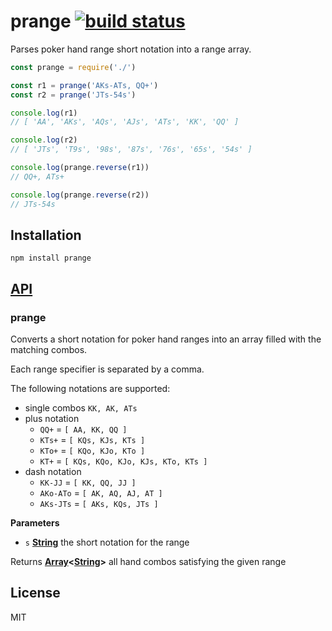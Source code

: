 # prange [![build status](https://secure.travis-ci.org/thlorenz/prange.png)](http://travis-ci.org/thlorenz/prange)

Parses poker hand range short notation into a range array.

```js
const prange = require('./')

const r1 = prange('AKs-ATs, QQ+')
const r2 = prange('JTs-54s')

console.log(r1)
// [ 'AA', 'AKs', 'AQs', 'AJs', 'ATs', 'KK', 'QQ' ]

console.log(r2)
// [ 'JTs', 'T9s', '98s', '87s', '76s', '65s', '54s' ]

console.log(prange.reverse(r1))
// QQ+, ATs+

console.log(prange.reverse(r2))
// JTs-54s
```

## Installation

    npm install prange

## [API](https://thlorenz.github.io/prange)

<!-- Generated by documentation.js. Update this documentation by updating the source code. -->

### prange

Converts a short notation for poker hand ranges into an array
filled with the matching combos.

Each range specifier is separated by a comma.

The following notations are supported:

-   single combos `KK, AK, ATs`
-   plus notation
    -   `QQ+` = `[ AA, KK, QQ ]`
    -   `KTs+` = `[ KQs, KJs, KTs ]`
    -   `KTo+` = `[ KQo, KJo, KTo ]`
    -   `KT+` = `[ KQs, KQo, KJo, KJs, KTo, KTs ]`
-   dash notation
    -   `KK-JJ` = `[ KK, QQ, JJ ]`
    -   `AKo-ATo` = `[ AK, AQ, AJ, AT ]`
    -   `AKs-JTs` = `[ AKs, KQs, JTs ]`

**Parameters**

-   `s` **[String](https://developer.mozilla.org/en-US/docs/Web/JavaScript/Reference/Global_Objects/String)** the short notation for the range

Returns **[Array](https://developer.mozilla.org/en-US/docs/Web/JavaScript/Reference/Global_Objects/Array)&lt;[String](https://developer.mozilla.org/en-US/docs/Web/JavaScript/Reference/Global_Objects/String)>** all hand combos satisfying the given range

## License

MIT
